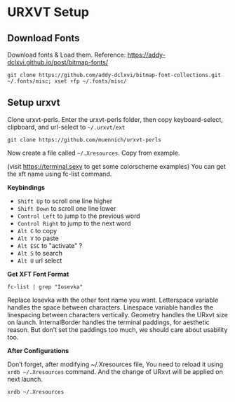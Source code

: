 # URXVT Setup

## Download Fonts

Download fonts & Load them. Reference: https://addy-dclxvi.github.io/post/bitmap-fonts/

```
git clone https://github.com/addy-dclxvi/bitmap-font-collections.git ~/.fonts/misc; xset +fp ~/.fonts/misc/
```

## Setup urxvt

Clone urxvt-perls. Enter the urxvt-perls folder, then copy keyboard-select, clipboard, and url-select to `~/.urxvt/ext`

```
git clone https://github.com/muennich/urxvt-perls
```

Now create a file called `~/.Xresources`. Copy from example.

(visit https://terminal.sexy to get some colorscheme examples)
You can get the xft name using fc-list command.

**Keybindings**

- `Shift Up` to scroll one line higher
- `Shift Down` to scroll one line lower
- `Control Left` to jump to the previous word
- `Control Right` to jump to the next word
- `Alt C` to copy
- `Alt V` to paste
- `Alt ESC` to "activate" ?
- `Alt S` to search
- `Alt U` url select

**Get XFT Font Format**

```
fc-list | grep "Iosevka"
```

Replace Iosevka with the other font name you want. Letterspace variable handles the space between characters. Linespace variable handles the linespacing between characters vertically. Geometry handles the URxvt size on launch. InternalBorder handles the terminal paddings, for aesthetic reason. But don’t set the paddings too much, we should care about usability too.

**After Configurations**

Don’t forget, after modifying ~/.Xresources file, You need to reload it using `xrdb ~/.Xresources` command. And the change of URxvt will be applied on next launch.

```
xrdb ~/.Xresources
```
